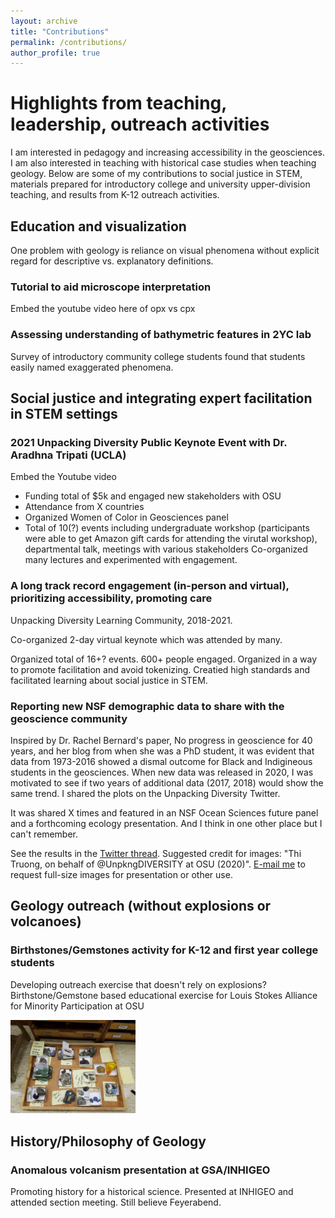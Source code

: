```yaml
---
layout: archive
title: "Contributions"
permalink: /contributions/
author_profile: true
---
```


# Highlights from teaching, leadership, outreach activities

I am interested in pedagogy and increasing accessibility in the geosciences. I am also interested in teaching with historical case studies when teaching geology. Below are some of my contributions to social justice in STEM, materials prepared for introductory college and university upper-division teaching, and results from K-12 outreach activities.

## Education and visualization
  
   One problem with geology is reliance on visual phenomena without explicit regard for descriptive vs. explanatory definitions. 
  
 ### Tutorial to aid microscope interpretation

Embed the youtube video here of opx vs cpx
  
### Assessing understanding of bathymetric features in 2YC lab

Survey of introductory community college students found that students easily named exaggerated phenomena.
 
 ## Social justice and integrating expert facilitation in STEM settings

### 2021 Unpacking Diversity Public Keynote Event with Dr. Aradhna Tripati (UCLA)
  
  Embed the Youtube video
  
  * Funding total of $5k and engaged new stakeholders with OSU
  * Attendance from X countries
  * Organized Women of Color in Geosciences panel
  * Total of 10(?) events including undergraduate workshop (participants were able to get Amazon gift cards for attending the virutal workshop), departmental talk, meetings with various stakeholders
   Co-organized many lectures and experimented with engagement.
   
### A long track record engagement (in-person and virtual), prioritizing accessibility, promoting care

Unpacking Diversity Learning Community, 2018-2021.

Co-organized 2-day virtual keynote which was attended by many.

Organized total of 16+? events. 600+ people engaged. Organized in a way to promote facilitation and avoid tokenizing. Creatied high standards and facilitated learning about social justice in STEM. 
   
### Reporting new NSF demographic data to share with the geoscience community
  
Inspired by Dr. Rachel Bernard's paper, No progress in geoscience for 40 years, and her blog from when she was a PhD student, it was evident that data from 1973-2016 showed a dismal outcome for Black and Indigineous students in the geosciences. When new data was released in 2020, I was motivated to see if two years of additional data (2017, 2018) would show the same trend. I shared the plots on the Unpacking Diversity Twitter.
  
  It was shared X times and featured in an NSF Ocean Sciences future panel and a forthcoming ecology presentation. And I think in one other place but I can't remember.
 
See the results in the [Twitter thread](https://twitter.com/UnpkngDIVERSITY/status/1273507530509959168). Suggested credit for images: "Thi Truong, on behalf of @UnpkngDIVERSITY at OSU (2020)". [E-mail me](mailto:truonthi@oregonstate.edu) to request full-size images for presentation or other use.
 
 
 
## Geology outreach (without explosions or volcanoes)

### Birthstones/Gemstones activity for K-12 and first year college students
  
Developing outreach exercise that doesn't rely on explosions? Birthstone/Gemstone based educational exercise for Louis Stokes Alliance for Minority Participation at OSU
  
<img src="/images/lsamp.jpg" alt="variety of minerals" width="200px"> 

## History/Philosophy of Geology
  
### Anomalous volcanism presentation at GSA/INHIGEO

Promoting history for a historical science. Presented at INHIGEO and attended section meeting. Still believe Feyerabend. 
 
</details>
